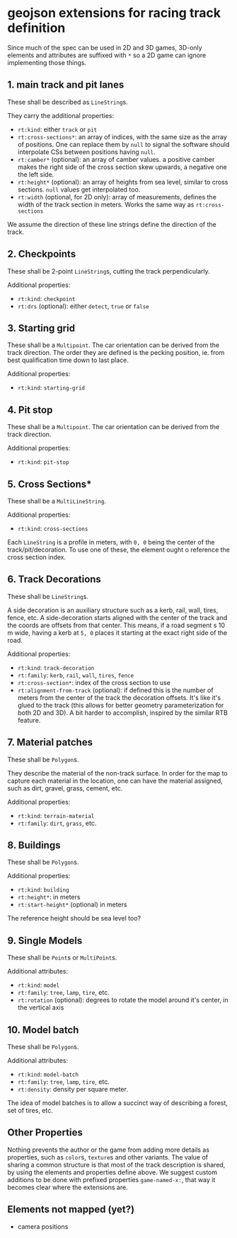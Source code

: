 # geojson extensions for racing track definition

Since much of the spec can be used in 2D and 3D games, 3D-only elements and attributes are suffixed with `*` so a 2D game can ignore implementing those things.


## 1. main track and pit lanes

These shall be described as `LineString`s.

They carry the additional properties:

- `rt:kind`: either `track` or `pit`
- `rt:cross-sections*`: an array of indices, with the same size as the array of positions. One can replace them by `null` to signal the software should interpolate CSs between positions having `null`.
- `rt:camber*` (optional): an array of camber values. a positive camber makes the right side of the cross section skew upwards, a negative one the left side.
- `rt:height*` (optional): an array of heights from sea level, similar to cross sections. `null` values get interpolated too.
- `rt:width` (optional, for 2D only): array of measurements, defines the width of the track section in meters. Works the same way as `rt:cross-sections`

We assume the direction of these line strings define the direction of the track.


## 2. Checkpoints

These shall be 2-point `LineString`s, cutting the track perpendicularly.

Additional properties:
- `rt:kind`: `checkpoint`
- `rt:drs` (optional): either `detect`, `true` or `false`


## 3. Starting grid

These shall be a `Multipoint`.
The car orientation can be derived from the track direction.
The order they are defined is the pecking position, ie. from best qualification time down to last place. 

Additional properties:
- `rt:kind`: `starting-grid`


## 4. Pit stop

These shall be a `Multipoint`.
The car orientation can be derived from the track direction.

Additional properties:
- `rt:kind`: `pit-stop`


## 5. Cross Sections*

These shall be a `MultiLineString`.

Additional properties:
- `rt:kind`: `cross-sections`

Each `LineString` is a profile in meters, with `0, 0` being the center of the track/pit/decoration.
To use one of these, the element ought o reference the cross section index.


## 6. Track Decorations

These shall be `LineString`s.

A side decoration is an auxiliary structure such as a kerb, rail, wall, tires, fence, etc.
A side-decoration starts aligned with the center of the track and the coords are offsets from that center.
This means, if a road segment s 10 m wide, having a kerb at `5, 0` places it starting at the exact right side of the road.

Additional properties:
- `rt:kind`: `track-decoration`
- `rt:family`: `kerb`, `rail`, `wall`, `tires`, `fence`
- `rt:cross-section*`: index of the cross section to use
- `rt:alignment-from-track` (optional): if defined this is the number of meters from the center of the track the decoration offsets. It's like it's glued to the track (this allows for better geometry parameterization for both 2D and 3D). A bit harder to accomplish, inspired by the similar RTB feature.


## 7. Material patches

These shall be `Polygon`s.

They describe the material of the non-track surface.
In order for the map to capture each material in the location, one can have the material assigned, such as dirt, gravel, grass, cement, etc.

Additional properties:
- `rt:kind`: `terrain-material`
- `rt:family`: `dirt`, `grass`, etc.


## 8. Buildings

These shall be `Polygon`s.
   
Additional properties:
- `rt:kind`: `building`
- `rt:height*`: in meters
- `rt:start-height*` (optional) in meters

The reference height should be sea level too?


## 9. Single Models

These shall be `Point`s or `MultiPoint`s.

Additional attributes:
- `rt:kind`: `model`
- `rt:family`: `tree`, `lamp`, `tire`, etc.
- `rt:rotation` (optional): degrees to rotate the model around it's center, in the vertical axis


## 10. Model batch

These shall be `Polygon`s.

Additional attributes:
- `rt:kind`: `model-batch`
- `rt:family`: `tree`, `lamp`, `tire`, etc.
- `rt:density`: density per square meter.

The idea of model batches is to allow a succinct way of describing a forest, set of tires, etc.


## Other Properties

Nothing prevents the author or the game from adding more details as properties, such as `color`s, `texture`s and other variants. The value of sharing a common structure is that most of the track description is shared, by using the elements and properties define above. We suggest custom additions to be done with prefixed properties `game-named-x:`, that way it becomes clear where the extensions are.




## Elements not mapped (yet?)

- camera positions
